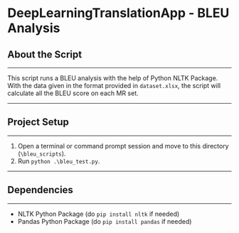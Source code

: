 # DeepLearningTranslationApp - BLEU Analysis

## About the Script

---

This script runs a BLEU analysis with the help of Python NLTK Package. With the data given in the format provided in `dataset.xlsx`,
the script will calculate all the BLEU score on each MR set.

---

## Project Setup

---

1. Open a terminal or command prompt session and move to this directory (`\bleu_scripts`).
2. Run `python .\bleu_test.py`.

---

## Dependencies

---

- NLTK Python Package (do `pip install nltk` if needed)
- Pandas Python Package (do `pip install pandas` if needed)
